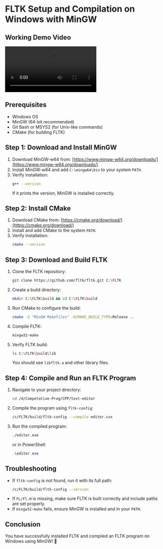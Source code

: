 # FLTK Setup and Compilation on Windows with MinGW

## Working Demo Video

<video controls src="text-editor.mp4" title="Title"></video>

## Prerequisites
- Windows OS
- MinGW (64-bit recommended)
- Git Bash or MSYS2 (for Unix-like commands)
- CMake (for building FLTK)

## Step 1: Download and Install MinGW
1. Download MinGW-w64 from: [https://www.mingw-w64.org/downloads/](https://www.mingw-w64.org/downloads/)
2. Install MinGW-w64 and add `C:\mingw64\bin` to your system `PATH`.
3. Verify installation:
   ```sh
   g++ --version
   ```
   If it prints the version, MinGW is installed correctly.

## Step 2: Install CMake
1. Download CMake from: [https://cmake.org/download/](https://cmake.org/download/)
2. Install and add CMake to the system `PATH`.
3. Verify installation:
   ```sh
   cmake --version
   ```

## Step 3: Download and Build FLTK
1. Clone the FLTK repository:
   ```sh
   git clone https://github.com/fltk/fltk.git C:\FLTK
   ```
2. Create a build directory:
   ```sh
   mkdir C:\FLTK\build && cd C:\FLTK\build
   ```
3. Run CMake to configure the build:
   ```sh
   cmake -G "MinGW Makefiles" -DCMAKE_BUILD_TYPE=Release ..
   ```
4. Compile FLTK:
   ```sh
   mingw32-make
   ```
5. Verify FLTK build:
   ```sh
   ls C:\FLTK\build\lib
   ```
   You should see `libfltk.a` and other library files.

## Step 4: Compile and Run an FLTK Program
1. Navigate to your project directory:
   ```sh
   cd /d/Competative-Prog/CPP/text-editor
   ```
2. Compile the program using `fltk-config`:
   ```sh
   /c/FLTK/build/fltk-config --compile editor.cxx
   ```
3. Run the compiled program:
   ```sh
   ./editor.exe
   ```
   or in PowerShell:
   ```powershell
   .\editor.exe
   ```

## Troubleshooting
- If `fltk-config` is not found, run it with its full path:
  ```sh
  /c/FLTK/build/fltk-config --version
  ```
- If `FL/Fl.H` is missing, make sure FLTK is built correctly and include paths are set properly.
- If `mingw32-make` fails, ensure MinGW is installed and in your `PATH`.

## Conclusion
You have successfully installed FLTK and compiled an FLTK program on Windows using MinGW! 🎉
